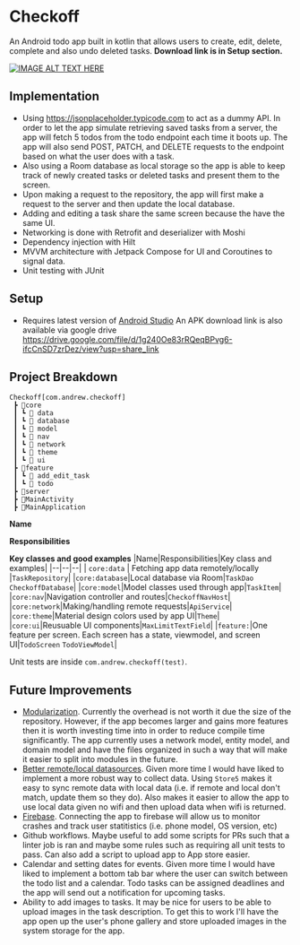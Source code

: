 # Checkoff
An Android todo app built in kotlin that allows users to create, edit, delete, complete and also undo deleted tasks. **Download link is in Setup section.**

[![IMAGE ALT TEXT HERE](https://img.youtube.com/vi/braEWT9UZEI/0.jpg)](https://www.youtube.com/watch?v=braEWT9UZEI)

## Implementation
- Using https://jsonplaceholder.typicode.com to act as a dummy API. In order to let the app simulate retrieving saved tasks from a server, the app will fetch 5 todos from the todo endpoint each time it boots up. The app will also send POST, PATCH, and DELETE requests to the endpoint based on what the user does with a task.
- Also using a Room database as local storage so the app is able to keep track of newly created tasks or deleted tasks and present them to the screen.
- Upon making a request to the repository, the app will first make a request to the server and then update the local database.
- Adding and editing a task share the same screen because the have the same UI.
- Networking is done with Retrofit and deserializer with Moshi
- Dependency injection with Hilt
- MVVM architecture with Jetpack Compose for UI and Coroutines to signal data.
- Unit testing with JUnit

## Setup
- Requires latest version of [Android Studio](https://developer.android.com/studio)
An APK download link is also available via google drive https://drive.google.com/file/d/1g240Oe83rRQeqBPvg6-ifcCnSD7zrDez/view?usp=share_link

## Project Breakdown
```
Checkoff[com.andrew.checkoff]
 ┣ 📂core
 ┃ ┗ 📂 data
 ┃ ┗ 📂 database
 ┃ ┗ 📂 model
 ┃ ┗ 📂 nav
 ┃ ┗ 📂 network
 ┃ ┗ 📂 theme
 ┃ ┗ 📂 ui
 ┣ 📂feature
 ┃ ┗ 📂 add_edit_task
 ┃ ┗ 📂 todo
 ┣ 📂server
 ┣ 📜MainActivity
 ┣ 📜MainApplication
 ```
**Name**

**Responsibilities**

**Key classes and good examples**
|Name|Responsibilities|Key class and examples|
|--|--|--|
| `core:data` | Fetching app data remotely/locally |`TaskRepository`|
|`core:database`|Local database via Room|`TaskDao` `CheckoffDatabase`|
|`core:model`|Model classes used through app|`TaskItem`|
|`core:nav`|Navigation controller and routes|`CheckoffNavHost`|
|`core:network`|Making/handling remote requests|`ApiService`|
|`core:theme`|Material design colors used by app UI|`Theme`|
|`core:ui`|Reusuable UI components|`MaxLimitTextField`|
|`feature:`|One feature per screen. Each screen has a state, viewmodel, and screen UI|`TodoScreen` `TodoViewModel`|

Unit tests are inside `com.andrew.checkoff(test)`.

## Future Improvements
- [Modularization](https://developer.android.com/topic/modularization). Currently the overhead is not worth it due the size of the repository. However, if the app becomes larger and gains more features then it is worth investing time into in order to reduce compile time significantly. The app currently uses a network model, entity model, and domain model and have the files organized in such a way that will make it easier to split into modules in the future.
- [Better remote/local datasources](https://github.com/MobileNativeFoundation/Store). Given more time I would have liked to implement a more robust way to collect data. Using `Store5` makes it easy to sync remote data with local data (i.e. if remote and local don't match, update them so they do). Also makes it easier to allow the app to use local data given no wifi and then upload data when wifi is returned.
- [Firebase](https://firebase.google.com/). Connecting the app to firebase will allow us to monitor crashes and track user statitistics (i.e. phone model, OS version, etc)
- Github workflows. Maybe useful to add some scripts for PRs such that a linter job is ran and maybe some rules such as requiring all unit tests to pass. Can also add a script to upload app to App store easier. 
- Calendar and setting dates for events. Given more time I would have liked to implement a bottom tab bar where the user can switch between the todo list and a calendar. Todo tasks can be assigned deadlines and the app will send out a notification for upcoming tasks.
- Ability to add images to tasks. It may be nice for users to be able to upload images in the task description. To get this to work I'll have the app open up the user's phone gallery and store uploaded images in the system storage for the app.
